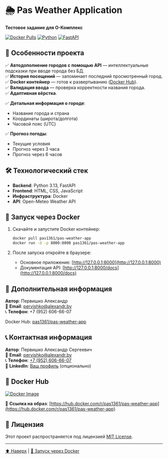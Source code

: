 # 🌦️ Pas Weather Application

**Тестовое задание для О-Комплекс**

[![Docker Pulls](https://img.shields.io/docker/pulls/pas1361/pas-weather-app?style=flat-square)](https://hub.docker.com/r/pas1361/pas-weather-app)
[![Python](https://img.shields.io/badge/Python-3.9+-blue?style=flat-square)](https://python.org)
[![FastAPI](https://img.shields.io/badge/Framework-FastAPI-green?style=flat-square)](https://fastapi.tiangolo.com)

## 🚀 Особенности проекта

✅ **Автодополнение городов с помощью API** — интеллектуальные подсказки при вводе города без БД.  
✅ **История посещений** — запоминает последний просмотренный город.  
✅ **Docker контейнер** — готов к развертыванию ([Docker Hub](https://hub.docker.com/r/pas1361/pas-weather-app)).  
✅ **Валидация ввода** — проверка корректности названия города.  
✅ **Адаптивная вёрстка**. 

✅ **Детальная информация о городе**:
   - Название города и страна
   - Координаты (широта/долгота)
   - Часовой пояс (UTC)
     
✅ **Прогноз погоды**:
   - Текущие условия
   - Прогноз через 3 часа
   - Прогноз через 6 часов

## 🛠️ Технологический стек

- **Backend**: Python 3.13, FastAPI
- **Frontend**: HTML, CSS, JavaScript
- **Инфраструктура**: Docker
- **API**: Open-Meteo Weather API

## 🐳 Запуск через Docker

1. Скачайте и запустите Docker контейнер:

    ```bash
    docker pull pas1361/pas-weather-app
    docker run -d -p 8000:8000 pas1361/pas-weather-app
    ```

2. После запуска откройте в браузере:

   - Основное приложение: [http://127.0.0.1:8000](http://127.0.0.1:8000)
   - Документация API: [http://127.0.0.1:8000/docs](http://127.0.0.1:8000/docs)

## 📝 Дополнительная информация

**Автор**: Первишко Александр  
📧 **Email**: [pervishko@alexandr.by](mailto:pervishko@alexandr.by)  
📞 **Телефон**: +7 (952) 606-66-07  

Docker Hub: [pas1361/pas-weather-app](https://hub.docker.com/r/pas1361/pas-weather-app)


## 📞 Контактная информация

**Автор**: Первишко Александр Сергеевич  
📧 **Email**: [pervishko@alexandr.by](mailto:pervishko@alexandr.by)  
📞 **Телефон**: [+7 (952) 606-66-07](tel:+79526066607)  
💼 **LinkedIn**: [Ваш профиль](https://linkedin.com/in/ваш-профиль) (опционально)  

## 🐳 Docker Hub

[![Docker Image](https://img.shields.io/badge/Docker%20Image-pas1361/pas--weather--app-2496ED?style=for-the-badge&logo=docker)](https://hub.docker.com/r/pas1361/pas-weather-app)

🔗 **Ссылка на образ**: [https://hub.docker.com/r/pas1361/pas-weather-app](https://hub.docker.com/r/pas1361/pas-weather-app)

## 📜 Лицензия

Этот проект распространяется под лицензией [MIT License](LICENSE).

---

[⬆️ Наверх](#-pas-weather-application) | [🚀 Запуск через Docker](#-запуск-через-docker)
